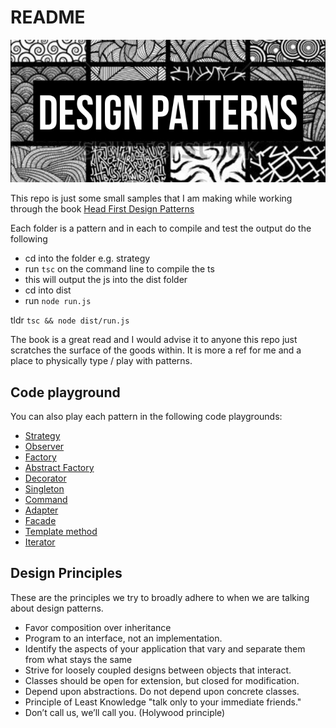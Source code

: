 # README

![Design Patterns](https://github.com/sirJiggles/designPatterns/blob/master/patterns.png)

This repo is just some small samples that I am making while working through the book [Head First Design Patterns](https://www.amazon.de/First-Design-Patterns-Brain-Friendly/dp/0596007124)

Each folder is a pattern and in each to compile and test the output do the following

* cd into the folder e.g. strategy
* run `tsc` on the command line to compile the ts
* this will output the js into the dist folder
* cd into dist
* run `node run.js`

tldr `tsc && node dist/run.js`

The book is a great read and I would advise it to anyone this repo just scratches the surface of the goods within. It is more a ref for me and a place to physically type / play with patterns.

## Code playground

You can also play each pattern in the following code playgrounds:

* [Strategy](https://codesandbox.io/embed/github/sirJiggles/designPatterns/tree/master/strategy)
* [Observer](https://codesandbox.io/embed/github/sirJiggles/designPatterns/tree/master/observer)
* [Factory](https://codesandbox.io/embed/github/sirJiggles/designPatterns/tree/master/factory)
* [Abstract Factory](https://codesandbox.io/embed/github/sirJiggles/designPatterns/tree/master/abstract-factory)
* [Decorator](https://codesandbox.io/embed/github/sirJiggles/designPatterns/tree/master/decorator)
* [Singleton](https://codesandbox.io/embed/github/sirJiggles/designPatterns/tree/master/singleton)
* [Command](https://codesandbox.io/embed/github/sirJiggles/designPatterns/tree/master/command)
* [Adapter](https://codesandbox.io/embed/github/sirJiggles/designPatterns/tree/master/adapter)
* [Facade](https://codesandbox.io/embed/github/sirJiggles/designPatterns/tree/master/facade)
* [Template method](https://codesandbox.io/embed/github/sirJiggles/designPatterns/tree/master/template-method)
* [Iterator](https://codesandbox.io/embed/github/sirJiggles/designPatterns/tree/master/iterator)

## Design Principles

These are the principles we try to broadly adhere to when we are talking about design patterns.

* Favor composition over inheritance
* Program to an interface, not an implementation.
* Identify the aspects of your application that vary and separate them from what stays the same
* Strive for loosely coupled designs between objects that interact.
* Classes should be open for extension, but closed for modification.
* Depend upon abstractions. Do not depend upon concrete classes.
* Principle of Least Knowledge "talk only to your immediate friends."
* Don’t call us, we’ll call you. \(Holywood principle\)

